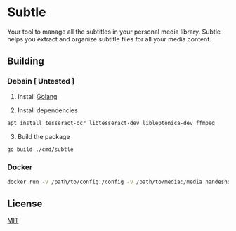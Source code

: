 # Subtle

Your tool to manage all the subtitles in your personal media library. Subtle helps you extract and organize subtitle files for all your media content.

## Building

### Debain [ Untested ]

1. Install [Golang](https://go.dev/doc/install)

2. Install dependencies

```bash
apt install tesseract-ocr libtesseract-dev libleptonica-dev ffmpeg
```

3. Build the package

```bash
go build ./cmd/subtle
```

### Docker

```bash
docker run -v /path/to/config:/config -v /path/to/media:/media nandeshdev/subtle
```

## License

[MIT](https://choosealicense.com/licenses/mit/)
